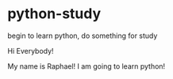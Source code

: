# python-study
begin to learn python, do something for study


Hi Everybody!

My name is Raphael! I am going to learn python!
